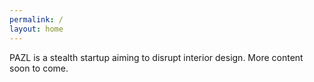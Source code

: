 ```yaml
---
permalink: /
layout: home
---
```


PAZL is a stealth startup aiming to disrupt interior design. More content soon to come.
